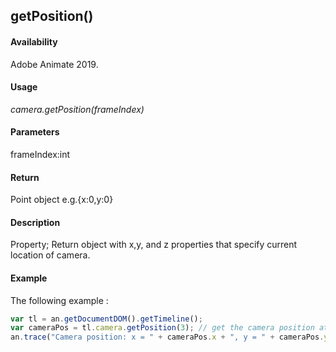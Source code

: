 ## getPosition()

#### Availability

Adobe Animate 2019.

#### Usage

*camera.getPosition(frameIndex)*

#### Parameters

frameIndex:int

#### Return

Point object
e.g.{x:0,y:0}

#### Description

Property; Return object with x,y, and z properties that specify current location of camera. 

#### Example

The following example :

```javascript
var tl = an.getDocumentDOM().getTimeline();
var cameraPos = tl.camera.getPosition(3); // get the camera position at 4th frame in timeline
an.trace("Camera position: x = " + cameraPos.x + ", y = " + cameraPos.y);

```


